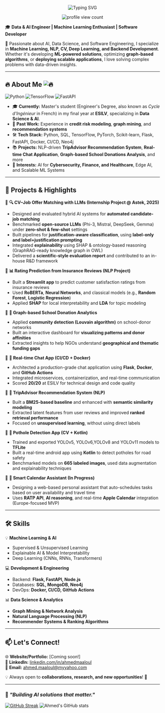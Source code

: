 <p align="center">
  <img src="https://readme-typing-svg.herokuapp.com?font=Fira+Code&size=24&pause=1000&color=00ADEF&center=true&vCenter=true&width=435&lines=👋+Hi%2C+I'm+Ahmed+Maaloul;ML+Engineer+%7C+AI+Developer+%7C+MLOps+Enthusiast" alt="Typing SVG" />
</p>

<p align="center">
  <img src="https://komarev.com/ghpvc/?username=ahmedmaaloul&label=Profile%20views&color=0e75b6&style=flat" alt="profile view count"/>
</p>


🎓 **Data & AI Engineer | Machine Learning Enthusiast | Software Developer**  

🚀 Passionate about AI, Data Science, and Software Engineering, I specialize in **Machine Learning, NLP, CV, Deep Learning, and Backend Development**. Whether it's developing **ML-powered solutions**, optimizing **graph-based algorithms**, or **deploying scalable applications**, I love solving complex problems with data-driven insights.  

---

## 🔥 About Me ![🔥](https://raw.githubusercontent.com/ahmedmaaloul/ahmedmaaloul/main/icons/fire.gif)

![Python](https://img.shields.io/badge/Python-3776AB?style=for-the-badge&logo=python&logoColor=white)
![TensorFlow](https://img.shields.io/badge/TensorFlow-FF6F00?style=for-the-badge&logo=tensorflow&logoColor=white)
![FastAPI](https://img.shields.io/badge/FastAPI-005571?style=for-the-badge&logo=fastapi)


- 🎓 **Currently:** Master's student (Engineer's Degree, also known as *Cycle d'Ingénieur* in French) in my final year at **ESILV**, specializing in **Data Science & AI**. 
- 🏢 **Past Work:** Experience in **credit risk modeling**, **graph mining**, and **recommendation systems**  
- 🛠️ **Tech Stack:** Python, SQL, TensorFlow, PyTorch, Scikit-learn, Flask, FastAPI, Docker, CI/CD, Neo4j  
- 📚 **Projects:** NLP-driven **TripAdvisor Recommendation System**, **Real-time Chat Application**, **Graph-based School Donations Analysis**, and more  
- 🎯 **Interests:** AI for **Cybersecurity, Finance, and Healthcare**, Edge AI, and Scalable ML Systems  

---

## 🚀 Projects & Highlights  

📌 **🔍 CV–Job Offer Matching with LLMs (Internship Project @ Astek, 2025)**  
- Designed and evaluated hybrid AI systems for **automated candidate-job matching**  
- Benchmarked **open-source LLMs** (Phi-3, Mistral, DeepSeek, Gemma) under **zero-shot & few-shot** settings  
- Built pipelines for **justification-aware classification**, using **label-only and label+justification prompting**  
- Integrated **explainability** using SHAP & ontology-based reasoning (GraphRAG-ready knowledge graph in OWL)  
- Delivered a **scientific-style evaluation report** and contributed to an in-house R&D framework  

📌 **📊 Rating Prediction from Insurance Reviews (NLP Project)**  
- Built a **Streamlit app** to predict customer satisfaction ratings from insurance reviews  
- Used **RoBERTa**, **Neural Networks**, and classical models (e.g., **Random Forest**, **Logistic Regression**)  
- Applied **SHAP** for local interpretability and **LDA** for topic modeling   

📌 **📎 Graph-based School Donation Analytics**  
- Applied **community detection (Louvain algorithm)** on school-donor networks  
- Built an interactive dashboard for **visualizing patterns and donor affinities**  
- Extracted insights to help NGOs understand **geographical and thematic funding gaps**  

📌 **💬 Real-time Chat App (CI/CD + Docker)**  
- Architected a production-grade chat application using **Flask**, **Docker**, and **GitHub Actions**  
- Integrated microservices, containerization, and real-time communication  
- Scored **20/20** at ESILV for technical design and code quality  

📌 **🏨 TripAdvisor Recommendation System (NLP)**  
- Built a **BM25-based baseline** and enhanced with **semantic similarity modeling**  
- Extracted latent features from user reviews and improved **ranked retrieval performance**  
- Focused on **unsupervised learning**, without using direct labels  

📌 **🚧 Pothole Detection App (CV + Kotlin)**  
- Trained and exported YOLOv5, YOLOv6,YOLOv8 and YOLOv11 models to **TFLite**  
- Built a real-time android app using **Kotlin** to detect potholes for road safety  
- Benchmarked models on **665 labeled images**, used data augmentation and explainability techniques  

📌 **📅 Smart Calendar Assistant (In Progress)**  
- Designing a web-based personal assistant that auto-schedules tasks based on user availability and travel time  
- Uses **RATP API**, **AI reasoning**, and real-time **Apple Calendar** integration (Europe-focused MVP)


---

## 🛠️ Skills  

💡 **Machine Learning & AI**  
- Supervised & Unsupervised Learning  
- Explainable AI & Model Interpretability  
- Deep Learning (CNNs, RNNs, Transformers)  

💻 **Development & Engineering**  
- Backend: **Flask, FastAPI, Node.js**  
- Databases: **SQL, MongoDB, Neo4j**  
- DevOps: **Docker, CI/CD, GitHub Actions**  

📊 **Data Science & Analytics**  
- **Graph Mining & Network Analysis**  
- **Natural Language Processing (NLP)**  
- **Recommender Systems & Ranking Algorithms**  

---

## 📫 Let's Connect!  

🌐 **Website/Portfolio:** [Coming soon!]  
💼 **LinkedIn:** [linkedin.com/in/ahmedmaaloul](#)  
📧 **Email:** ahmed.maaloul@myyahoo.com  

💡 Always open to **collaborations, research, and new opportunities**! 🚀  

---

### 🚀 *"Building AI solutions that matter."*  

[![GitHub Streak](https://github-readme-streak-stats.herokuapp.com/?user=ahmedmaaloul&theme=dark)](https://git.io/streak-stats)
![Ahmed's GitHub stats](https://github-readme-stats.vercel.app/api?username=ahmedmaaloul&show_icons=true&theme=radical)
